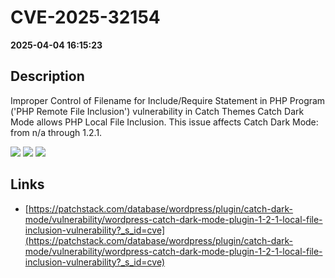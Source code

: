 # CVE-2025-32154

**2025-04-04 16:15:23**

## Description
Improper Control of Filename for Include/Require Statement in PHP Program ('PHP Remote File Inclusion') vulnerability in Catch Themes Catch Dark Mode allows PHP Local File Inclusion. This issue affects Catch Dark Mode: from n/a through 1.2.1.

![](https://img.shields.io/static/v1?label=Score&message=7.5&color=red)
![](https://img.shields.io/static/v1?label=Severity&message=HIGH&color=red)
![](https://img.shields.io/static/v1?label=CWE&message=RFI&color=green)

## Links
- [https://patchstack.com/database/wordpress/plugin/catch-dark-mode/vulnerability/wordpress-catch-dark-mode-plugin-1-2-1-local-file-inclusion-vulnerability?_s_id=cve](https://patchstack.com/database/wordpress/plugin/catch-dark-mode/vulnerability/wordpress-catch-dark-mode-plugin-1-2-1-local-file-inclusion-vulnerability?_s_id=cve)
